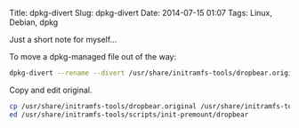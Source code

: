 Title: dpkg-divert
Slug: dpkg-divert
Date: 2014-07-15 01:07
Tags: Linux, Debian, dpkg

Just a short note for myself...

To move a dpkg-managed file out of the way:

```bash
dpkg-divert --rename --divert /usr/share/initramfs-tools/dropbear.original /usr/share/initramfs-tools/scripts/init-premount/dropbear
```

Copy and edit original.

```bash
cp /usr/share/initramfs-tools/dropbear.original /usr/share/initramfs-tools/scripts/init-premount/dropbear
ed /usr/share/initramfs-tools/scripts/init-premount/dropbear
```
